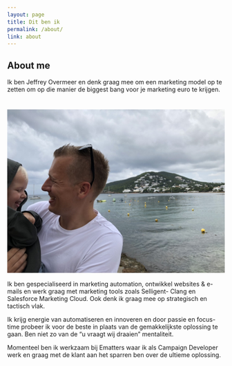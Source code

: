 ```yaml
---
layout: page
title: Dit ben ik
permalink: /about/
link: about
---
```


<div class="">
<div class="about">
<h2 class="is-title" style="">About me</h2>
<p>
Ik ben Jeffrey Overmeer en denk graag mee om een marketing model op te zetten om op die manier de biggest bang voor je marketing euro te krijgen.
</p>
<img src="/images/ik.jpg" class="fullscreen" style="margin-top:24px;">
<p>
Ik ben gespecialiseerd in marketing automation, ontwikkel websites & e-mails en werk graag met marketing tools zoals Selligent- Clang en Salesforce Marketing Cloud. Ook denk ik graag mee op strategisch en tactisch vlak.
</p>
<p>
Ik krijg energie van automatiseren en innoveren en door passie en focus-time probeer ik voor de beste in plaats van de gemakkelijkste oplossing te gaan. Ben niet zo van de “u vraagt wij draaien” mentaliteit. 
</p>
<p>
Momenteel ben ik werkzaam bij Ematters waar ik als Campaign Developer werk en graag met de klant aan het sparren ben over de ultieme oplossing.
</p>
</div>

